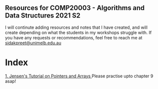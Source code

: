 ## Resources for COMP20003 - Algorithms and Data Structures 2021 S2
I will continute adding resources and notes that I have created, and will create depending on what the students in my workshops struggle with. If you have any requests or recommendations, feel free to reach me at sidakpreet@unimelb.edu.au
# Index
<a href="https://github.com/extragravee/COMP20003/blob/master/prac/JensenTutorialPointersAndArraysInC.pdf">1. Jensen's Tutorial on Pointers and Arrays </a>
Please practise upto chapter 9 asap!
